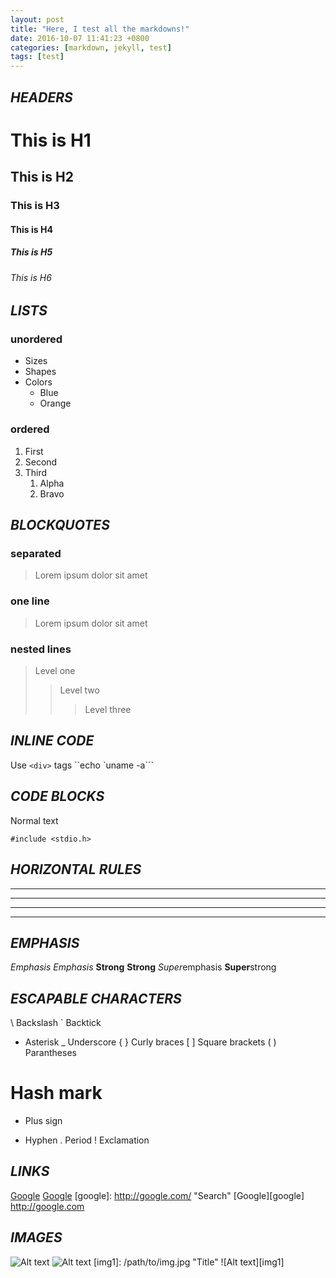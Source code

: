 ```yaml
---
layout: post
title: "Here, I test all the markdowns!"
date: 2016-10-07 11:41:23 +0800
categories: [markdown, jekyll, test]
tags: [test]
---
```


## <i>HEADERS</i>
# This is H1

## This is H2

### This is H3

#### This is H4

##### This is H5

###### This is H6




## <i>LISTS</i>
### <b>unordered</b>
* Sizes
* Shapes
* Colors
	* Blue
	* Orange

### <b>ordered</b>
1. First
2. Second
3. Third
	1. Alpha
	2. Bravo

## <i>BLOCKQUOTES</i>
### <b>separated</b>
> Lorem ipsum
> dolor sit amet

### <b>one line</b>
> Lorem ipsum dolor
sit amet

### <b>nested lines</b>
> Level one
>
> > Level two
> >
> > > Level three

## <i>INLINE CODE</i>
Use `<div>` tags
``echo `uname -a```

## <i>CODE BLOCKS</i>
Normal text

	#include <stdio.h>

## <i>HORIZONTAL RULES</i>
* * *
***
- - -
---

## <i>EMPHASIS</i>
*Emphasis*
_Emphasis_
**Strong**
__Strong__
*Super*emphasis
**Super**strong

## <i>ESCAPABLE CHARACTERS</i>
\ Backslash
` Backtick
* Asterisk
_ Underscore
{ } Curly braces
[ ] Square brackets
( ) Parantheses
# Hash mark
+ Plus sign
- Hyphen
. Period
! Exclamation

## <i>LINKS</i>
[Google](http://google.com/)
[Google](http://google.com/ "Search")
[google]: http://google.com/ "Search"
[Google][google]
<http://google.com>

## <i>IMAGES</i>
![Alt text](/path/to/img.jpg)
![Alt text](/path/to/img.jpg "Title")
[img1]: /path/to/img.jpg "Title"
![Alt text][img1]